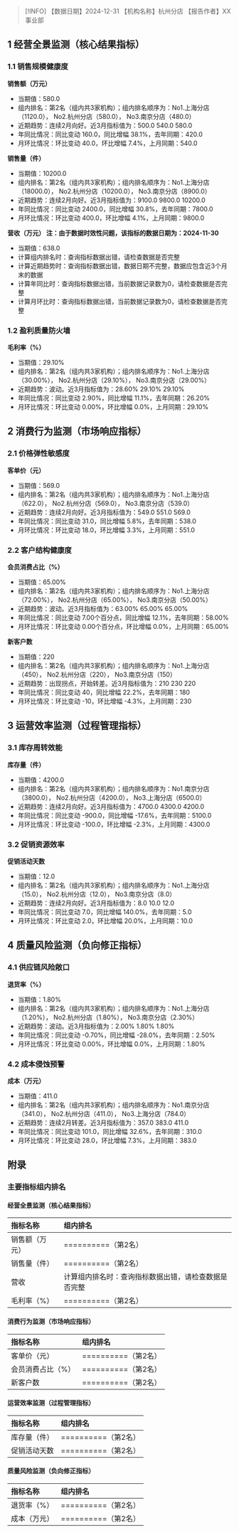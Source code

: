> [!INFO] 【数据日期】2024-12-31        【机构名称】杭州分店        【报告作者】XX事业部
## 1 经营全景监测（核心结果指标）

### 1.1 销售规模健康度

**销售额（万元）**
- 当期值：580.0
- 组内排名：第2名（组内共3家机构）；组内排名顺序为：No1.上海分店（1120.0）， No2.杭州分店（580.0）， No3.南京分店（480.0）
- 近期趋势：连续2月向好。近3月指标值为：500.0 540.0 580.0
- 年同比情况：同比变动 160.0，同比增幅 38.1%，去年同期：420.0
- 月环比情况：环比变动 40.0，环比增幅 7.4%，上月同期：540.0

**销售量（件）**
- 当期值：10200.0
- 组内排名：第2名（组内共3家机构）；组内排名顺序为：No1.上海分店（18000.0）， No2.杭州分店（10200.0）， No3.南京分店（8900.0）
- 近期趋势：连续2月向好。近3月指标值为：9100.0 9800.0 10200.0
- 年同比情况：同比变动 2400.0，同比增幅 30.8%，去年同期：7800.0
- 月环比情况：环比变动 400.0，环比增幅 4.1%，上月同期：9800.0

**营收（万元） 注：由于数据时效性问题，该指标的数据日期为：2024-11-30**
- 当期值：638.0
- 计算组内排名时：查询指标数据出错，请检查数据是否完整
- 计算近期趋势时：查询指标数据出错，数据日期不完整，数据应包含近3个月末的数据
- 计算年同比时：查询指标数据出错，当前数据记录数为0，请检查数据是否完整
- 计算月环比时：查询指标数据出错，当前数据记录数为0，请检查数据是否完整

### 1.2 盈利质量防火墙

**毛利率（%）**
- 当期值：29.10%
- 组内排名：第2名（组内共3家机构）；组内排名顺序为：No1.上海分店（30.00%）， No2.杭州分店（29.10%）， No3.南京分店（29.00%）
- 近期趋势：波动。近3月指标值为：28.60% 29.10% 29.10%
- 年同比情况：同比变动 2.90%，同比增幅 11.1%，去年同期：26.20%
- 月环比情况：环比变动 0.00%，环比增幅 0.0%，上月同期：29.10%

## 2 消费行为监测（市场响应指标）

### 2.1 价格弹性敏感度

**客单价（元）**
- 当期值：569.0
- 组内排名：第2名（组内共3家机构）；组内排名顺序为：No1.上海分店（622.0）， No2.杭州分店（569.0）， No3.南京分店（539.0）
- 近期趋势：连续2月向好。近3月指标值为：549.0 551.0 569.0
- 年同比情况：同比变动 31.0，同比增幅 5.8%，去年同期：538.0
- 月环比情况：环比变动 18.0，环比增幅 3.3%，上月同期：551.0

### 2.2 客户结构健康度

**会员消费占比（%）**
- 当期值：65.00%
- 组内排名：第2名（组内共3家机构）；组内排名顺序为：No1.上海分店（72.00%）， No2.杭州分店（65.00%）， No3.南京分店（50.00%）
- 近期趋势：波动。近3月指标值为：63.00% 65.00% 65.00%
- 年同比情况：同比变动 7.00个百分点，同比增幅 12.1%，去年同期：58.00%
- 月环比情况：环比变动 0.00个百分点，环比增幅 0.0%，上月同期：65.00%

**新客户数**
- 当期值：220
- 组内排名：第2名（组内共3家机构）；组内排名顺序为：No1.上海分店（450）， No2.杭州分店（220）， No3.南京分店（150）
- 近期趋势：出现拐点，开始转差。近3月指标值为：210 230 220
- 年同比情况：同比变动 40，同比增幅 22.2%，去年同期：180
- 月环比情况：环比变动 -10，环比增幅 -4.3%，上月同期：230

## 3 运营效率监测（过程管理指标）

### 3.1 库存周转效能

**库存量（件）**
- 当期值：4200.0
- 组内排名：第2名（组内共3家机构）；组内排名顺序为：No1.南京分店（3800.0）， No2.杭州分店（4200.0）， No3.上海分店（6500.0）
- 近期趋势：连续2月向好。近3月指标值为：4700.0 4300.0 4200.0
- 年同比情况：同比变动 -900.0，同比增幅 -17.6%，去年同期：5100.0
- 月环比情况：环比变动 -100.0，环比增幅 -2.3%，上月同期：4300.0

### 3.2 促销资源效率

**促销活动天数**
- 当期值：12.0
- 组内排名：第2名（组内共3家机构）；组内排名顺序为：No1.上海分店（15.0）， No2.杭州分店（12.0）， No3.南京分店（8.0）
- 近期趋势：连续2月向好。近3月指标值为：8.0 10.0 12.0
- 年同比情况：同比变动 7.0，同比增幅 140.0%，去年同期：5.0
- 月环比情况：环比变动 2.0，环比增幅 20.0%，上月同期：10.0

## 4 质量风险监测（负向修正指标）

### 4.1 供应链风险敞口

**退货率（%）**
- 当期值：1.80%
- 组内排名：第2名（组内共3家机构）；组内排名顺序为：No1.上海分店（1.20%）， No2.杭州分店（1.80%）， No3.南京分店（2.30%）
- 近期趋势：波动。近3月指标值为：2.00% 1.80% 1.80%
- 年同比情况：同比变动 -0.70%，同比增幅 -28.0%，去年同期：2.50%
- 月环比情况：环比变动 0.00%，环比增幅 0.0%，上月同期：1.80%

### 4.2 成本侵蚀预警

**成本（万元）**
- 当期值：411.0
- 组内排名：第2名（组内共3家机构）；组内排名顺序为：No1.南京分店（341.0）， No2.杭州分店（411.0）， No3.上海分店（784.0）
- 近期趋势：连续2月转差。近3月指标值为：357.0 383.0 411.0
- 年同比情况：同比变动 101.0，同比增幅 32.6%，去年同期：310.0
- 月环比情况：环比变动 28.0，环比增幅 7.3%，上月同期：383.0

## 附录

### 主要指标组内排名

#### 经营全景监测（核心结果指标）

| 指标名称    | 组内排名                       |
|:--------|:---------------------------|
| 销售额（万元） | ==========（第2名）            |
| 销售量（件）  | ==========（第2名）            |
| 营收      | 计算组内排名时：查询指标数据出错，请检查数据是否完整 |
| 毛利率（%）  | ==========（第2名）            |
#### 消费行为监测（市场响应指标）

| 指标名称      | 组内排名            |
|:----------|:----------------|
| 客单价（元）    | ==========（第2名） |
| 会员消费占比（%） | ==========（第2名） |
| 新客户数      | ==========（第2名） |
#### 运营效率监测（过程管理指标）

| 指标名称   | 组内排名            |
|:-------|:----------------|
| 库存量（件） | ==========（第2名） |
| 促销活动天数 | ==========（第2名） |
#### 质量风险监测（负向修正指标）

| 指标名称   | 组内排名            |
|:-------|:----------------|
| 退货率（%） | ==========（第2名） |
| 成本（万元） | ==========（第2名） |